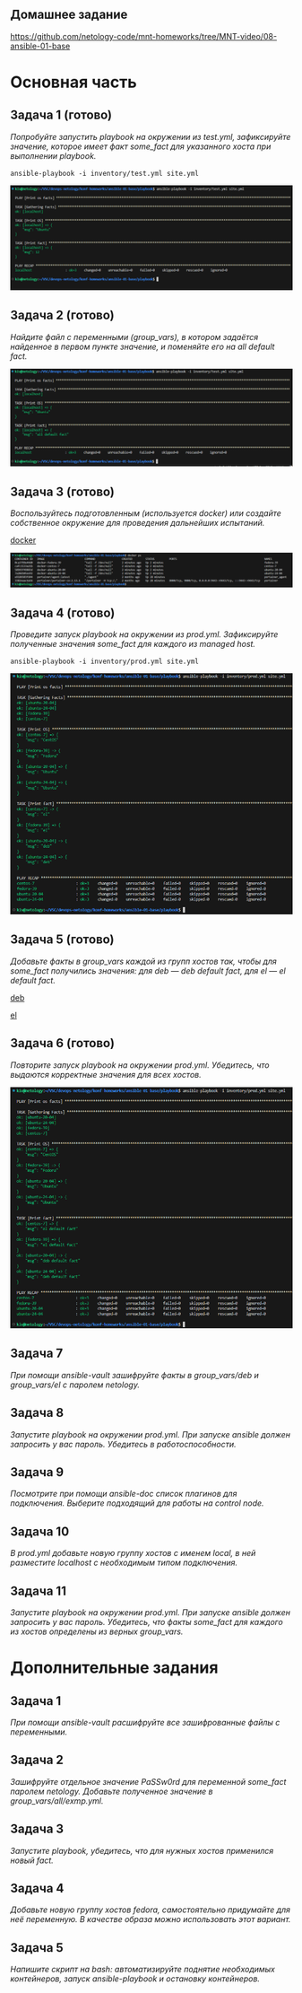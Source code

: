 ## Домашнее задание

https://github.com/netology-code/mnt-homeworks/tree/MNT-video/08-ansible-01-base

# Основная часть

## Задача 1 (готово)
*Попробуйте запустить playbook на окружении из test.yml, зафиксируйте значение, которое имеет факт some_fact для указанного хоста при выполнении playbook.*

```
ansible-playbook -i inventory/test.yml site.yml
```

![image](png/01.png)

## Задача 2 (готово)
*Найдите файл с переменными (group_vars), в котором задаётся найденное в первом пункте значение, и поменяйте его на all default fact.*

![image](png/02.png)

## Задача 3 (готово)
*Воспользуйтесь подготовленным (используется docker) или создайте собственное окружение для проведения дальнейших испытаний.*

[docker](docker)

![image](png/03.png)

## Задача 4 (готово)
*Проведите запуск playbook на окружении из prod.yml. Зафиксируйте полученные значения some_fact для каждого из managed host.*

```
ansible-playbook -i inventory/prod.yml site.yml
```

![image](png/04.png)

## Задача 5 (готово)
*Добавьте факты в group_vars каждой из групп хостов так, чтобы для some_fact получились значения: для deb — deb default fact, для el — el default fact.*

[deb](playbook/group_vars/deb/examp.yml)

[el](playbook/group_vars/el/examp.yml)

## Задача 6 (готово)
*Повторите запуск playbook на окружении prod.yml. Убедитесь, что выдаются корректные значения для всех хостов.*

![image](png/05.png)

## Задача 7
*При помощи ansible-vault зашифруйте факты в group_vars/deb и group_vars/el с паролем netology.*


## Задача 8
*Запустите playbook на окружении prod.yml. При запуске ansible должен запросить у вас пароль. Убедитесь в работоспособности.*


## Задача 9
*Посмотрите при помощи ansible-doc список плагинов для подключения. Выберите подходящий для работы на control node.*


## Задача 10
*В prod.yml добавьте новую группу хостов с именем local, в ней разместите localhost с необходимым типом подключения.*


## Задача 11
*Запустите playbook на окружении prod.yml. При запуске ansible должен запросить у вас пароль. Убедитесь, что факты some_fact для каждого из хостов определены из верных group_vars.*


# Дополнительные задания

## Задача 1
*При помощи ansible-vault расшифруйте все зашифрованные файлы с переменными.*


## Задача 2
*Зашифруйте отдельное значение PaSSw0rd для переменной some_fact паролем netology. Добавьте полученное значение в group_vars/all/exmp.yml.*


## Задача 3
*Запустите playbook, убедитесь, что для нужных хостов применился новый fact.*


## Задача 4
*Добавьте новую группу хостов fedora, самостоятельно придумайте для неё переменную. В качестве образа можно использовать этот вариант.*


## Задача 5
*Напишите скрипт на bash: автоматизируйте поднятие необходимых контейнеров, запуск ansible-playbook и остановку контейнеров.*
